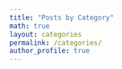 ```yaml
---
title: "Posts by Category"
math: true
layout: categories
permalink: /categories/
author_profile: true
---
```

